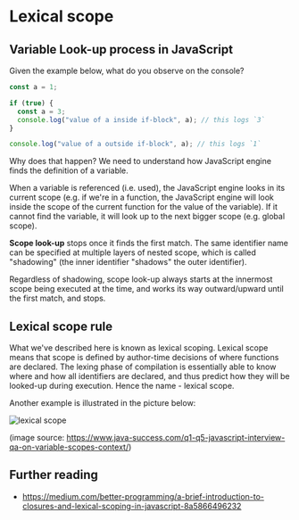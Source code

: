# Lexical scope

## Variable Look-up process in JavaScript

Given the example below, what do you observe on the console?

```js
const a = 1;

if (true) {
  const a = 3;
  console.log("value of a inside if-block", a); // this logs `3`
}

console.log("value of a outside if-block", a); // this logs `1`
```

Why does that happen? We need to understand how JavaScript engine finds the definition of a variable.

When a variable is referenced (i.e. used), the JavaScript engine looks in its current scope (e.g. if we're in a function, the JavaScript engine will look inside the scope of the current function for the value of the variable). If it cannot find the variable, it will look up to the next bigger scope (e.g. global scope).

**Scope look-up** stops once it finds the first match. The same identifier name can be specified at multiple layers of nested scope, which is called "shadowing" (the inner identifier "shadows" the outer identifier).

Regardless of shadowing, scope look-up always starts at the innermost scope being executed at the time, and works its way outward/upward until the first match, and stops.

## Lexical scope rule

What we've described here is known as lexical scoping. Lexical scope means that scope is defined by author-time decisions of where functions are declared. The lexing phase of compilation is essentially able to know where and how all identifiers are declared, and thus predict how they will be looked-up during execution. Hence the name - lexical scope.

Another example is illustrated in the picture below:

![lexical scope](https://gblobscdn.gitbook.com/assets%2F-LBJBL3Fj_tcfkvqLj9P%2F-LYbQrlgEBgxBqQFAisk%2F-LYbSUTDFDFSaS1mQYOu%2Flexical-scope.jpg?generation=1550071495886586&alt=media)

(image source: https://www.java-success.com/q1-q5-javascript-interview-qa-on-variable-scopes-context/)

## Further reading

- https://medium.com/better-programming/a-brief-introduction-to-closures-and-lexical-scoping-in-javascript-8a5866496232
